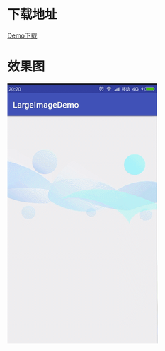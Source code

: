 
# 下载地址
[Demo下载](https://raw.githubusercontent.com/TryLoveCatch/largeImageDemo/master/app-debug.apk)

# 效果图

![](https://github.com/TryLoveCatch/largeImageDemo/raw/master/gif.gif)
